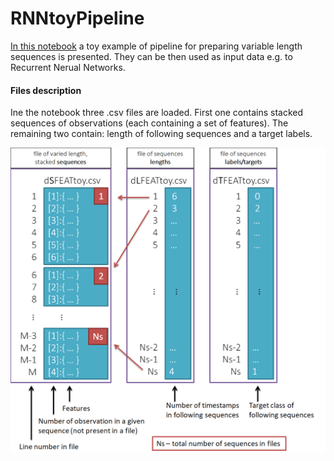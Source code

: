 # RNNtoyPipeline
[In this notebook](RNNtoyPipeline.ipynb) a toy example of pipeline for preparing variable length sequences is presented. They can be then used as input data e.g. to Recurrent Nerual Networks.
<br>

#### Files description
Ine the notebook three .csv files are loaded. First one contains stacked sequences of observations (each containing a set of features). The remaining two contain: length of following sequences and a target labels.

![](./data/rnn_toy.png)
